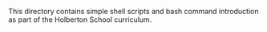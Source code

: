 This directory contains simple shell scripts and bash command introduction as part of the Holberton School curriculum.
